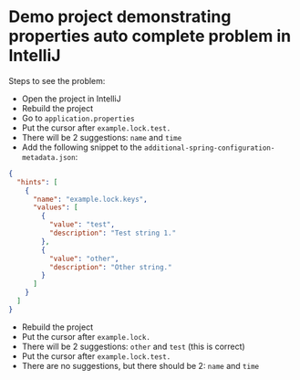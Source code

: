 # Demo project demonstrating properties auto complete problem in IntelliJ


Steps to see the problem:

* Open the project in IntelliJ
* Rebuild the project
* Go to `application.properties`
* Put the cursor after `example.lock.test.` 
* There will be 2 suggestions: `name` and `time`
* Add the following snippet to the `additional-spring-configuration-metadata.json`: 

```json
{
  "hints": [
    {
      "name": "example.lock.keys",
      "values": [
        {
          "value": "test",
          "description": "Test string 1."
        },
        {
          "value": "other",
          "description": "Other string."
        }
      ]
    }
  ]
}
```

* Rebuild the project
* Put the cursor after `example.lock.`
* There will be 2 suggestions: `other` and `test` (this is correct)
* Put the cursor after `example.lock.test.` 
* There are no suggestions, but there should be 2: `name` and `time`  
